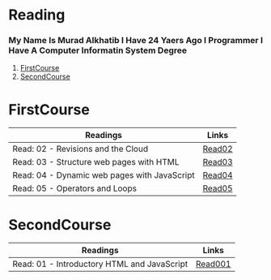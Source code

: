 # Reading
### My Name Is Murad Alkhatib I Have 24 Yaers Ago I Programmer I Have A Computer Informatin System Degree

1. [FirstCourse](#FirstCourse) 
2. [SecondCourse](#SecondCourse)

# FirstCourse
| Readings |      Links  | 
|----------|-------------|
| Read: 02 - Revisions and the Cloud |  [Read02](Read02) | 
| Read: 03 - Structure web pages with HTML | [Read03](Read03)  |  
| Read: 04 - Dynamic web pages with JavaScript | [Read04](Read04) |
| Read: 05 - Operators and Loops | [Read05](Read05) |  


# SecondCourse
| Readings |      Links  | 
|----------|-------------|
| Read: 01 - Introductory HTML and JavaScript |  [Read001](Read001) | 
